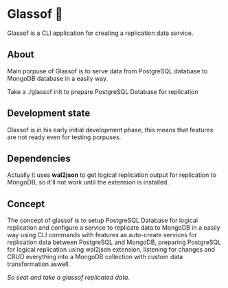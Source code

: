 # Glassof 🍷

Glassof is a CLI application for creating a replication data service.

## About

Main porpuse of Glassof is to serve data from PostgreSQL database to MongoDB database in a easily way.

Take a ./glassof init to prepare PostgreSQL Database for replication

## Development state
Glassof is in his early initial development phase, this means that features are not ready even for testing porpuses.

## Dependencies
Actually it uses **wal2json** to get logical replication output for replication to MongoDB, so it'll not work until the extension is installed.

## Concept

The concept of glassof is to setup PostgreSQL Database for logical replication and configure a service to replicate data to MongoDB in a easily way using CLI commands with features as auto-create services for replication data between PostgreSQL and MongoDB, preparing PostgreSQL for logical replication using wal2json extension, listening for changes and CRUD everything into a MongoDB collection with custom data transformation aswell.


*So seat and take a glassof replicated data.*

